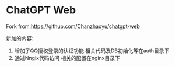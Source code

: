 # ChatGPT Web

Fork from:https://github.com/Chanzhaoyu/chatgpt-web

新加的内容:
1. 增加了QQ授权登录的认证功能 相关代码及DB初始化等在auth目录下
2. 通过Nngix代码访问 相关的配置在nginx目录下

